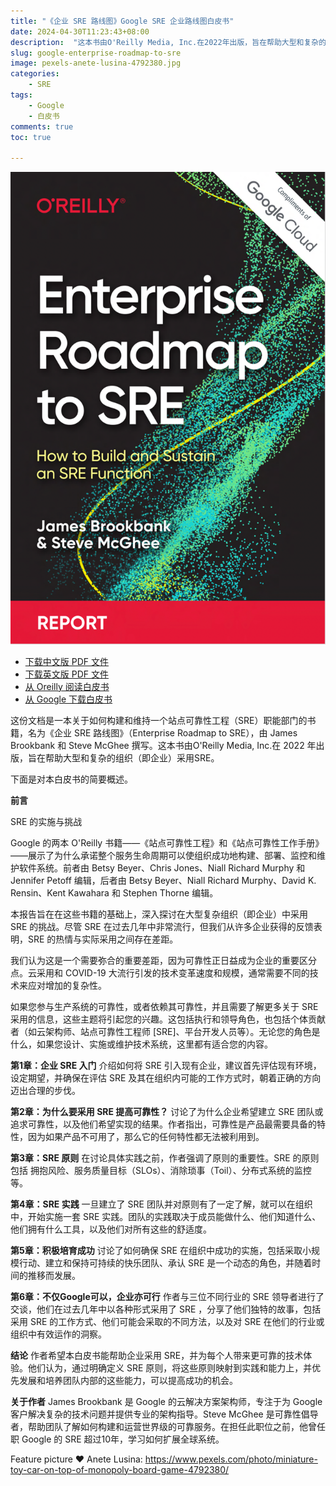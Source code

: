 ```yaml
---
title: "《企业 SRE 路线图》Google SRE 企业路线图白皮书"
date: 2024-04-30T11:23:43+08:00
description:  "这本书由O'Reilly Media, Inc.在2022年出版，旨在帮助大型和复杂的组织（即企业）采用SRE。"
slug: google-enterprise-roadmap-to-sre
image: pexels-anete-lusina-4792380.jpg
categories:
    - SRE
tags:
    - Google
    - 白皮书
comments: true
toc: true

---
```


![Enterprise roadmap to SRE](2024-04-30_11-55-54.png)

* [下载中文版 PDF 文件](/wp/enterprise-roadmap-to-sre-cn.pdf)
* [下载英文版 PDF 文件](/wp/enterprise-roadmap-to-sre.pdf)
* [从 Oreilly 阅读白皮书](https://www.oreilly.com/library/view/enterprise-roadmap-to/9781098117740/)
* [从 Google 下载白皮书](https://sre.google/resources/practices-and-processes/enterprise-roadmap-to-sre/)

这份文档是一本关于如何构建和维持一个站点可靠性工程（SRE）职能部门的书籍，名为《企业 SRE 路线图》（Enterprise Roadmap to SRE），由 James Brookbank 和 Steve McGhee 撰写。这本书由O'Reilly Media, Inc.在 2022 年出版，旨在帮助大型和复杂的组织（即企业）采用SRE。

下面是对本白皮书的简要概述。

**前言**

SRE 的实施与挑战

Google 的两本 O'Reilly 书籍——《站点可靠性工程》和《站点可靠性工作手册》——展示了为什么承诺整个服务生命周期可以使组织成功地构建、部署、监控和维护软件系统。前者由 Betsy Beyer、Chris Jones、Niall Richard Murphy 和 Jennifer Petoff 编辑，后者由 Betsy Beyer、Niall Richard Murphy、David K. Rensin、Kent Kawahara 和 Stephen Thorne 编辑。

本报告旨在在这些书籍的基础上，深入探讨在大型复杂组织（即企业）中采用 SRE 的挑战。尽管 SRE 在过去几年中非常流行，但我们从许多企业获得的反馈表明，SRE 的热情与实际采用之间存在差距。

我们认为这是一个需要弥合的重要差距，因为可靠性正日益成为企业的重要区分点。云采用和 COVID-19 大流行引发的技术变革速度和规模，通常需要不同的技术来应对增加的复杂性。

如果您参与生产系统的可靠性，或者依赖其可靠性，并且需要了解更多关于 SRE 采用的信息，这些主题将引起您的兴趣。这包括执行和领导角色，也包括个体贡献者（如云架构师、站点可靠性工程师 [SRE]、平台开发人员等）。无论您的角色是什么，如果您设计、实施或维护技术系统，这里都有适合您的内容。

**第1章：企业 SRE 入门**
介绍如何将 SRE 引入现有企业，建议首先评估现有环境，设定期望，并确保在评估 SRE 及其在组织内可能的工作方式时，朝着正确的方向迈出合理的步伐。

**第2章：为什么要采用 SRE 提高可靠性？**
讨论了为什么企业希望建立 SRE 团队或追求可靠性，以及他们希望实现的结果。作者指出，可靠性是产品最需要具备的特性，因为如果产品不可用了，那么它的任何特性都无法被利用到。

**第3章：SRE 原则**
在讨论具体实践之前，作者强调了原则的重要性。SRE 的原则包括 拥抱风险、服务质量目标（SLOs）、消除琐事（Toil）、分布式系统的监控等。

**第4章：SRE 实践**
一旦建立了 SRE 团队并对原则有了一定了解，就可以在组织中，开始实施一套 SRE 实践。团队的实践取决于成员能做什么、他们知道什么、他们拥有什么工具，以及他们对所有这些的舒适度。

**第5章：积极培育成功**
讨论了如何确保 SRE 在组织中成功的实施，包括采取小规模行动、建立和保持可持续的快乐团队、承认 SRE 是一个动态的角色，并随着时间的推移而发展。

**第6章：不仅Google可以，企业亦可行**
作者与三位不同行业的 SRE 领导者进行了交谈，他们在过去几年中以各种形式采用了 SRE ，分享了他们独特的故事，包括采用 SRE 的工作方式、他们可能会采取的不同方法，以及对 SRE 在他们的行业或组织中有效运作的洞察。

**结论**
作者希望本白皮书能帮助企业采用 SRE，并为每个人带来更可靠的技术体验。他们认为，通过明确定义 SRE 原则，将这些原则映射到实践和能力上，并优先发展和培养团队内部的这些能力，可以提高成功的机会。

**关于作者**
James Brookbank 是 Google 的云解决方案架构师，专注于为 Google 客户解决复杂的技术问题并提供专业的架构指导。Steve McGhee 是可靠性倡导者，帮助团队了解如何构建和运营世界级的可靠服务。在担任此职位之前，他曾任职 Google 的 SRE 超过10年，学习如何扩展全球系统。

Feature picture ❤️ Anete Lusina: <https://www.pexels.com/photo/miniature-toy-car-on-top-of-monopoly-board-game-4792380/>
